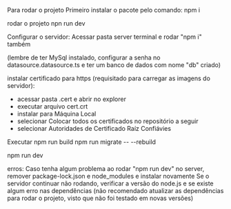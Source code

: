 Para rodar o projeto
Primeiro instalar o pacote pelo comando: 
npm i

rodar o projeto
npn run dev

Configurar o servidor:
Acessar pasta server terminal e rodar "npm i" também
 
(lembre de ter MySql instalado, configurar a senha no datasource.datasource.ts e ter um banco de dados com nome "db" criado)

instalar certificado para https (requisitado para carregar as imagens do servidor):
- acessar pasta .cert e abrir no explorer
- executar arquivo cert.crt
- instalar para Máquina Local 
- selecionar Colocar todos os certificados no repositório a seguir
- selecionar Autoridades de Certificado Raíz Confiávies

Executar
npm run build
npm run migrate -- --rebuild

npm run dev

erros:
Caso tenha algum problema ao rodar "npm run dev" no server, remover package-lock.json e node_modules e instalar novamente
Se o servidor continuar não rodando, verificar a versão do node.js e se existe algum erro nas dependências
(não recomendado atualizar as dependências para rodar o projeto, visto que não foi testado em novas versões)